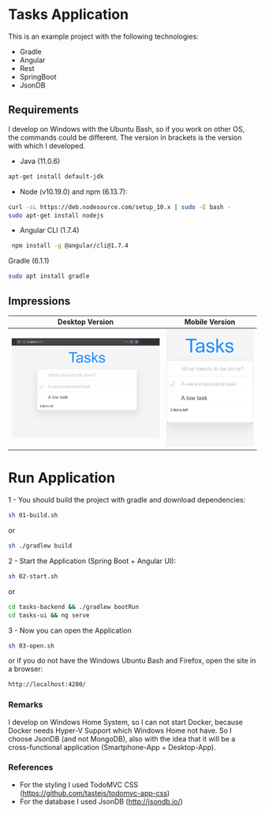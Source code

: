 # Tasks Application
This is an example project with the following technologies:
* Gradle
* Angular
* Rest
* SpringBoot
* JsonDB

## Requirements
I develop on Windows with the Ubuntu Bash, so if you work on other OS, the commands could be different. The version in brackets is the version with which I developed.
* Java (11.0.6)
```bash
apt-get install default-jdk
```
* Node (v10.19.0) and npm (6.13.7):
```bash
curl -sL https://deb.nodesource.com/setup_10.x | sudo -E bash -
sudo apt-get install nodejs
```
* Angular CLI (1.7.4)
```bash
 npm install -g @angular/cli@1.7.4
```
Gradle (6.1.1)
```bash
sudo apt install gradle
```

## Impressions
Desktop Version                                 |  Mobile Version
:----------------------------------------------:|:----------------------------------------------:
![Tasks-desktop.png](assets/Tasks-desktop.PNG)  |  ![Tasks-mobile.png](assets/Tasks-mobile.PNG)

# Run Application
1 - You should build the project with gradle and download dependencies:
```bash
sh 01-build.sh
```
or
```bash
sh ./gradlew build
```
2 - Start the Application (Spring Boot + Angular UI):
```bash
sh 02-start.sh
```
or
```bash
cd tasks-backend && ./gradlew bootRun
cd tasks-ui && ng serve
```
3 - Now you can open the Application
```bash
sh 03-open.sh
```
or if you do not have the Windows Ubuntu Bash and Firefox, open the site in a browser:
```bash
http://localhost:4200/
```

### Remarks
I develop on Windows Home System, so I can not start Docker, because Docker needs Hyper-V Support which Windows Home not have. So I choose JsonDB (and not MongoDB), 
also with the idea that it will be a cross-functional application (Smartphone-App + Desktop-App).

### References
* For the styling  I used TodoMVC CSS (https://github.com/tastejs/todomvc-app-css)
* For the database I used JsonDB (http://jsondb.io/)